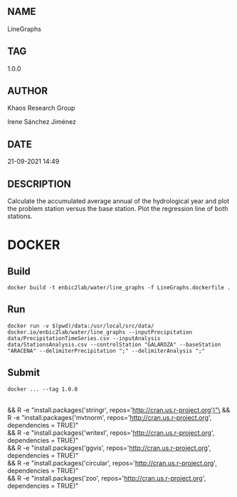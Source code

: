 ## NAME

LineGraphs

## TAG

1.0.0

## AUTHOR

Khaos Research Group

Irene Sánchez Jiménez

## DATE

21-09-2021 14:49

## DESCRIPTION

Calculate the accumulated average annual of the hydrological year and plot the problem station versus the base station. Plot the regression line of both stations.

# DOCKER

## Build

```
docker build -t enbic2lab/water/line_graphs -f LineGraphs.dockerfile .
```

## Run

```
docker run -v $(pwd)/data:/usr/local/src/data/ docker.io/enbic2lab/water/line_graphs --inputPrecipitation data/PrecipitationTimeSeries.csv --inputAnalysis  data/StationsAnalysis.csv --controlStation "GALAROZA" --baseStation "ARACENA" --delimiterPrecipitation ";" --delimiterAnalysis ";"
```

## Submit

```
docker ... --tag 1.0.0
```

\
  && R -e "install.packages('stringr', repos='http://cran.us.r-project.org')"\
  && R -e "install.packages('mvtnorm', repos='http://cran.us.r-project.org', dependencies = TRUE)" \
  && R -e "install.packages('writexl', repos='http://cran.us.r-project.org', dependencies = TRUE)" \
  && R -e "install.packages('ggvis', repos='http://cran.us.r-project.org', dependencies = TRUE)" \
  && R -e "install.packages('circular', repos='http://cran.us.r-project.org', dependencies = TRUE)" \
  && R -e "install.packages('zoo', repos='http://cran.us.r-project.org', dependencies = TRUE)"